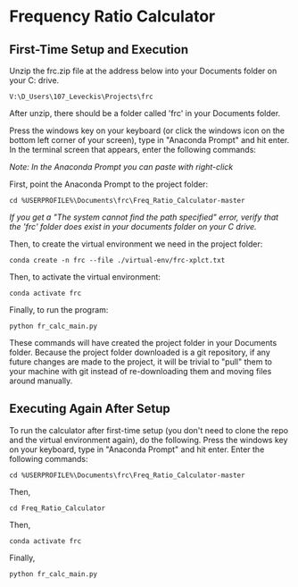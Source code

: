 # Frequency Ratio Calculator

## First-Time Setup and Execution

Unzip the frc.zip file at the address below into your Documents folder on your C: drive.

	V:\D_Users\107_Leveckis\Projects\frc

After unzip, there should be a folder called 'frc' in your Documents folder.

Press the windows key on your keyboard (or click the windows icon on the bottom left corner of your screen), type in "Anaconda Prompt" and hit enter.
In the terminal screen that appears, enter the following commands:

*Note: In the Anaconda Prompt you can paste with right-click*

First, point the Anaconda Prompt to the project folder:

	cd %USERPROFILE%\Documents\frc\Freq_Ratio_Calculator-master

*If you get a "The system cannot find the path specified" error, verify that the 'frc' folder does exist in your documents folder on your C drive.*
 
Then, to create the virtual environment we need in the project folder:

	conda create -n frc --file ./virtual-env/frc-xplct.txt
 
Then, to activate the virtual environment:

	conda activate frc
 
Finally, to run the program:

	python fr_calc_main.py

These commands will have created the project folder in your Documents folder. Because the project folder downloaded is a git repository, if any future changes are made to the project, it will be trivial to "pull" them to your machine with git instead of re-downloading them and moving files around manually. 

## Executing Again After Setup
To run the calculator after first-time setup (you don't need to clone the repo and the virtual environment again), do the following.
Press the windows key on your keyboard, type in "Anaconda Prompt" and hit enter.
Enter the following commands:

	cd %USERPROFILE%\Documents\frc\Freq_Ratio_Calculator-master
 
Then, 

	cd Freq_Ratio_Calculator
 
Then, 

	conda activate frc
 
 Finally,
 
	python fr_calc_main.py
